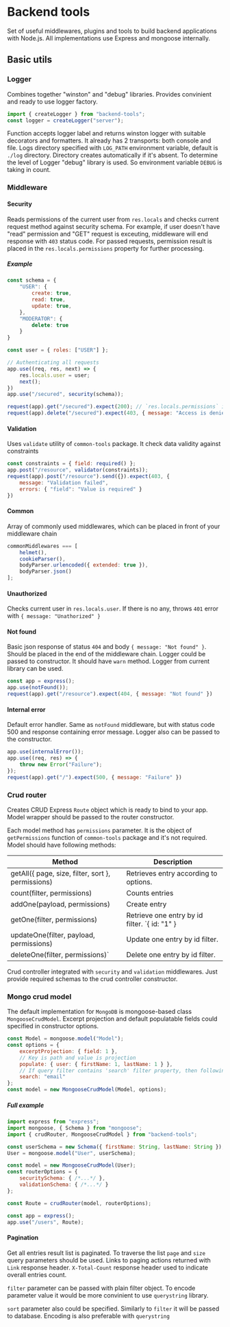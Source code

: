 # Backend tools
Set of useful middlewares, plugins and tools to build backend applications with Node.js. All implementations use Express and mongoose internally.

## Basic utils

### Logger
Combines together "winston" and "debug" libraries. Provides convinient and ready to use logger factory.
    
```javascript
import { createLogger } from "backend-tools";
const logger = createLogger("server");
```

Function accepts logger label and returns winston logger with suitable decorators and formatters. It already has 2 transports: both console and file. Logs directory specified with `LOG_PATH` environment variable, default is `./log` directory. Directory creates automatically if it's absent.
To determine the level of Logger "debug" library is used. So environment variable `DEBUG` is taking in count.

### Middleware

#### Security
Reads permissions of the current user from `res.locals` and checks current request method against security schema. For example, if user doesn't have "read" permission and "GET" request is exceuting, middleware will end response with `403` status code. For passed requests, permission result is placed in the `res.locals.permissions` property for further processing.

##### Example
```javascript
const schema = {
    "USER": {
        create: true,
        read: true,
        update: true,
    },
    "MODERATOR": {
        delete: true
    }
}

const user = { roles: ["USER"] };

// Authenticating all requests
app.use((req, res, next) => {
    res.locals.user = user;
    next();
})
app.use("/secured", security(schema));

request(app).get("/secured").expect(200); // `res.locals.permissions` is set to evaluated permissions
request(app).delete("/secured").expect(403, { message: "Access is denied" });
```

#### Validation
Uses `validate` utility of `common-tools` package. It check data validity against constraints
```javascript
const constraints = { field: required() };
app.post("/resource", validator(constraints));
request(app).post("/resource").send({}).expect(403, {
    message: "Validation failed",
    errors: { "field": "Value is required" }
})
```

#### Common
Array of commonly used middlewares, which can be placed in front of your middleware chain
```javascript
commonMiddlewares === [
    helmet(),
    cookieParser(),
    bodyParser.urlencoded({ extended: true }),
    bodyParser.json()
];
```

#### Unauthorized
Checks current user in `res.locals.user`. If there is no any, throws `401` error with `{ message: "Unathorized" }`

#### Not found
Basic json response of status `404` and body `{ message: "Not found" }`. Should be placed in the end of the middleware chain. Logger could be passed to constructor. It should have `warn` method. Logger from current library can be used.
```javascript
const app = express();
app.use(notFound());
request(app).get("/resource").expect(404, { message: "Not found" })
```

#### Internal error
Default error handler. Same as `notFound` middleware, but with status code 500 and response containing error message. Logger also can be passed to the constructor.
```javascript
app.use(internalError());
app.use((req, res) => {
    throw new Error("Failure");
});
request(app).get("/").expect(500, { message: "Failure" })
```

### Crud router
Creates CRUD Express `Route` object which is ready to bind to your app.
Model wrapper should be passed to the router constructor.

Each model method has `permissions` parameter. It is the object of `getPermissions` function of `common-tools` package and it's not required.
Model should have following methods:

|Method                                             |Description|
|---------------------------------------------------|-----------------------------------------|
|getAll({ page, size, filter, sort }, permissions)| Retrieves entry according to options.   |
|count(filter, permissions)                       | Counts entries                          |
|addOne(payload, permissions)                     | Create entry                            |
|getOne(filter, permissions)                      | Retrieve one entry by id filter. `{ id: "1" }|
|updateOne(filter, payload, permissions)          | Update one entry by id filter.          |
|deleteOne(filter, permissions)`                  | Delete one entry by id filter.          |

Crud controller integrated with `security` and `validation` middlewares.
Just provide required schemas to the crud controller constructor.

### Mongo crud model
The default implementation for `MongoDB` is mongoose-based class `MongooseCrudModel`. Excerpt projection and default populatable fields could specified in constructor options.
```javascript
const Model = mongoose.model("Model");
const options = {
    excerptProjection: { field: 1 },
    // Key is path and value is projection
    populate: { user: { firstName: 1, lastName: 1 } },
    // If query filter contains 'search' filter property, then following fields will be used during full-text search. 
    search: "email"
};
const model = new MongooseCrudModel(Model, options);
```

##### Full example

```javascript
import express from "express";
import mongoose, { Schema } from "mongoose";
import { crudRouter, MongooseCrudModel } from "backend-tools";

const userSchema = new Schema({ firstName: String, lastName: String });
User = mongoose.model("User", userSchema);

const model = new MongooseCrudModel(User);
const routerOptions = {
    securitySchema: { /*...*/ },
    validationSchema: { /*...*/ }
};

const Route = crudRouter(model, routerOptions);

const app = express();
app.use("/users", Route);
```

#### Pagination
Get all entries result list is paginated. To traverse the list `page` and `size` query parameters should be used. Links to paging actions returned with `Link` response header. `X-Total-Count` response header used to indicate overall entries count.

`filter` parameter can be passed with plain filter object. To encode parameter value it would be more convinient to use `querystring` library.

`sort` parameter also could be specified. Similarly to `filter` it will be passed to database. Encoding is also preferable with `querystring`